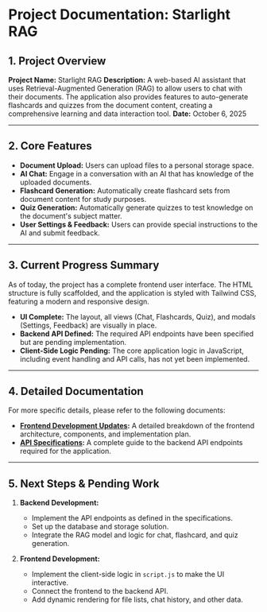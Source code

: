 # Project Documentation: Starlight RAG

## 1. Project Overview

**Project Name:** Starlight RAG
**Description:** A web-based AI assistant that uses Retrieval-Augmented Generation (RAG) to allow users to chat with their documents. The application also provides features to auto-generate flashcards and quizzes from the document content, creating a comprehensive learning and data interaction tool.
**Date:** October 6, 2025

---

## 2. Core Features

-   **Document Upload:** Users can upload files to a personal storage space.
-   **AI Chat:** Engage in a conversation with an AI that has knowledge of the uploaded documents.
-   **Flashcard Generation:** Automatically create flashcard sets from document content for study purposes.
-   **Quiz Generation:** Automatically generate quizzes to test knowledge on the document's subject matter.
-   **User Settings & Feedback:** Users can provide special instructions to the AI and submit feedback.

---

## 3. Current Progress Summary

As of today, the project has a complete frontend user interface. The HTML structure is fully scaffolded, and the application is styled with Tailwind CSS, featuring a modern and responsive design.

-   **UI Complete:** The layout, all views (Chat, Flashcards, Quiz), and modals (Settings, Feedback) are visually in place.
-   **Backend API Defined:** The required API endpoints have been specified but are pending implementation.
-   **Client-Side Logic Pending:** The core application logic in JavaScript, including event handling and API calls, has not yet been implemented.

---

## 4. Detailed Documentation

For more specific details, please refer to the following documents:

-   **[Frontend Development Updates](./frontend_development.md):** A detailed breakdown of the frontend architecture, components, and implementation plan.
-   **[API Specifications](./api_specifications.md):** A complete guide to the backend API endpoints required for the application.

---

## 5. Next Steps & Pending Work

1.  **Backend Development:**
    -   Implement the API endpoints as defined in the specifications.
    -   Set up the database and storage solution.
    -   Integrate the RAG model and logic for chat, flashcard, and quiz generation.

2.  **Frontend Development:**
    -   Implement the client-side logic in `script.js` to make the UI interactive.
    -   Connect the frontend to the backend API.
    -   Add dynamic rendering for file lists, chat history, and other data.
